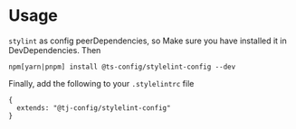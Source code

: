# Usage

`stylint` as config peerDependencies, so Make sure you have installed it in DevDependencies. Then

```
npm[yarn|pnpm] install @ts-config/stylelint-config --dev
```

Finally, add the following to your `.stylelintrc` file

```
{
  extends: "@tj-config/stylelint-config"
}
```
